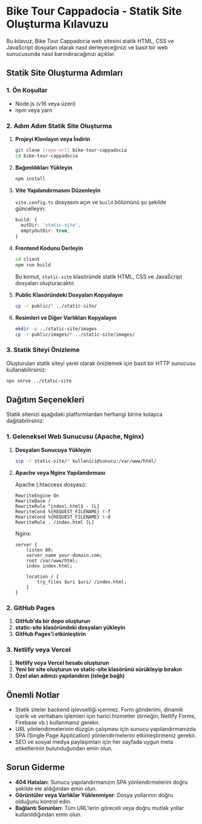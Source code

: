 # Bike Tour Cappadocia - Statik Site Oluşturma Kılavuzu

Bu kılavuz, Bike Tour Cappadocia web sitesini statik HTML, CSS ve JavaScript dosyaları olarak nasıl derleyeceğinizi ve basit bir web sunucusunda nasıl barındıracağınızı açıklar.

## Statik Site Oluşturma Adımları

### 1. Ön Koşullar

- Node.js (v16 veya üzeri)
- npm veya yarn

### 2. Adım Adım Statik Site Oluşturma

1. **Projeyi Klonlayın veya İndirin**

   ```bash
   git clone [repo-url] bike-tour-cappadocia
   cd bike-tour-cappadocia
   ```

2. **Bağımlılıkları Yükleyin**

   ```bash
   npm install
   ```

3. **Vite Yapılandırmasını Düzenleyin**

   `vite.config.ts` dosyasını açın ve `build` bölümünü şu şekilde güncelleyin:

   ```typescript
   build: {
     outDir: 'static-site',
     emptyOutDir: true,
   }
   ```

4. **Frontend Kodunu Derleyin**

   ```bash
   cd client
   npm run build
   ```

   Bu komut, `static-site` klasöründe statik HTML, CSS ve JavaScript dosyaları oluşturacaktır.

5. **Public Klasöründeki Dosyaları Kopyalayın**

   ```bash
   cp -r public/* ../static-site/
   ```

6. **Resimleri ve Diğer Varlıkları Kopyalayın**

   ```bash
   mkdir -p ../static-site/images
   cp -r public/images/* ../static-site/images/
   ```

### 3. Statik Siteyi Önizleme

Oluşturulan statik siteyi yerel olarak önizlemek için basit bir HTTP sunucusu kullanabilirsiniz:

```bash
npx serve ../static-site
```

## Dağıtım Seçenekleri

Statik sitenizi aşağıdaki platformlardan herhangi birine kolayca dağıtabilirsiniz:

### 1. Geleneksel Web Sunucusu (Apache, Nginx)

1. **Dosyaları Sunucuya Yükleyin**

   ```bash
   scp -r static-site/* kullanici@sunucu:/var/www/html/
   ```

2. **Apache veya Nginx Yapılandırması**

   Apache (.htaccess dosyası):

   ```
   RewriteEngine On
   RewriteBase /
   RewriteRule ^index\.html$ - [L]
   RewriteCond %{REQUEST_FILENAME} !-f
   RewriteCond %{REQUEST_FILENAME} !-d
   RewriteRule . /index.html [L]
   ```

   Nginx:

   ```nginx
   server {
       listen 80;
       server_name your-domain.com;
       root /var/www/html;
       index index.html;

       location / {
           try_files $uri $uri/ /index.html;
       }
   }
   ```

### 2. GitHub Pages

1. **GitHub'da bir depo oluşturun**
2. **static-site klasöründeki dosyaları yükleyin**
3. **GitHub Pages'i etkinleştirin**

### 3. Netlify veya Vercel

1. **Netlify veya Vercel hesabı oluşturun**
2. **Yeni bir site oluşturun ve static-site klasörünü sürükleyip bırakın**
3. **Özel alan adınızı yapılandırın (isteğe bağlı)**

## Önemli Notlar

- Statik siteler backend işlevselliği içermez. Form gönderimi, dinamik içerik ve veritabanı işlemleri için harici hizmetler (örneğin, Netlify Forms, Firebase vb.) kullanmanız gerekir.
- URL yönlendirmelerinin düzgün çalışması için sunucu yapılandırmanızda SPA (Single Page Application) yönlendirmelerini etkinleştirmeniz gerekir.
- SEO ve sosyal medya paylaşımları için her sayfada uygun meta etiketlerinin bulunduğundan emin olun.

## Sorun Giderme

- **404 Hataları**: Sunucu yapılandırmanızın SPA yönlendirmelerini doğru şekilde ele aldığından emin olun.
- **Görüntüler veya Varlıklar Yüklenmiyor**: Dosya yollarının doğru olduğunu kontrol edin.
- **Bağlantı Sorunları**: Tüm URL'lerin göreceli veya doğru mutlak yollar kullanıldığından emin olun.